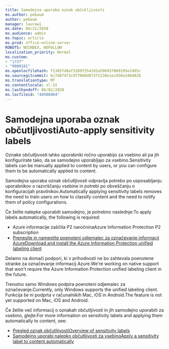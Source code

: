 ```yaml
---
title: Samodejna uporaba oznak občutljivosti
ms.author: pebaum
author: pebaum
manager: laurawi
ms.date: 04/21/2020
ms.audience: admin
ms.topic: article
ms.prod: office-online-server
ROBOTS: NOINDEX, NOFOLLOW
localization_priority: Normal
ms.custom:
- "1737"
- "9000181"
ms.openlocfilehash: f1305fd8af3289f3543d2a596937089195e2495c
ms.sourcegitcommit: bc7d6f4f3c9f7060d073f5130e1ec856e248d020
ms.translationtype: MT
ms.contentlocale: sl-SI
ms.lasthandoff: 06/02/2020
ms.locfileid: "44508464"
---
```

# <a name="auto-apply-sensitivity-labels"></a><span data-ttu-id="20fc5-102">Samodejna uporaba oznak občutljivosti</span><span class="sxs-lookup"><span data-stu-id="20fc5-102">Auto-apply sensitivity labels</span></span>

<span data-ttu-id="20fc5-103">Oznake občutljivosti lahko uporabniki ročno uporabijo za vsebino ali pa jih konfigurirate tako, da se samodejno uporabljajo za vsebino.</span><span class="sxs-lookup"><span data-stu-id="20fc5-103">Sensitivity labels can be manually applied to content by users, or you can configure them to be automatically applied to content.</span></span>

<span data-ttu-id="20fc5-104">Samodejna uporaba oznak občutljivosti odpravlja potrebo po usposabljanju uporabnikov o razvrščanju vsebine in potrebi po obveščanju o konfiguracijah pravilnikov.</span><span class="sxs-lookup"><span data-stu-id="20fc5-104">Automatically applying sensitivity labels removes the need to train users on how to classify content and the need to notify them of policy configurations.</span></span>

<span data-ttu-id="20fc5-105">Če želite nalepke uporabiti samodejno, je potrebno naslednje:</span><span class="sxs-lookup"><span data-stu-id="20fc5-105">To apply labels automatically, the following is required:</span></span>

- <span data-ttu-id="20fc5-106">Azure informacije zaščita P2 naročnina</span><span class="sxs-lookup"><span data-stu-id="20fc5-106">Azure Information Protection P2 subscription</span></span>
- [<span data-ttu-id="20fc5-107">Prenesite in namestite poenoteni odjemalec za označevanje informacij Azure</span><span class="sxs-lookup"><span data-stu-id="20fc5-107">Download and install the Azure Information Protection unified labeling client</span></span>](https://docs.microsoft.com/azure/information-protection/rms-client/install-unifiedlabelingclient-app)

<span data-ttu-id="20fc5-108">Delamo na domači podpori, ki v prihodnosti ne bo zahtevala poenotene stranke za označevanje informacij Azure.</span><span class="sxs-lookup"><span data-stu-id="20fc5-108">We're working on native support that won't require the Azure Information Protection unified labeling client in the future.</span></span>

<span data-ttu-id="20fc5-109">Trenutno samo Windows podpira poenoteni odjemalec za označevanje.</span><span class="sxs-lookup"><span data-stu-id="20fc5-109">Currently, only Windows supports the unified labeling client.</span></span>  <span data-ttu-id="20fc5-110">Funkcija še ni podprta v računalnikih Mac, iOS in Android.</span><span class="sxs-lookup"><span data-stu-id="20fc5-110">The feature is not yet supported on Mac, iOS and Android.</span></span>

<span data-ttu-id="20fc5-111">Če želite več informacij o oznakah občutljivosti in jih samodejno uporabiti za vsebino, glejte:</span><span class="sxs-lookup"><span data-stu-id="20fc5-111">For more information on sensitivity labels and applying them automatically to content,  see:</span></span>

- [<span data-ttu-id="20fc5-112">Pregled oznak občutljivosti</span><span class="sxs-lookup"><span data-stu-id="20fc5-112">Overview of sensitivity labels</span></span>](https://docs.microsoft.com/microsoft-365/compliance/sensitivity-labels)
- [<span data-ttu-id="20fc5-113">Samodejno uporabi nalepko občutljivosti za vsebino</span><span class="sxs-lookup"><span data-stu-id="20fc5-113">Apply a sensitivity label to content automatically</span></span>](https://docs.microsoft.com/office365/securitycompliance/apply_sensitivity_label_automatically)